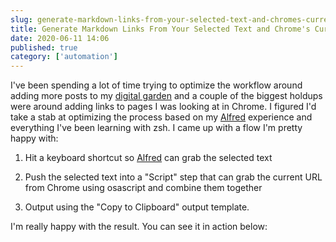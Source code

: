 ```yaml
---
slug: generate-markdown-links-from-your-selected-text-and-chromes-current-url-using-alfred
title: Generate Markdown Links From Your Selected Text and Chrome's Current Url Using Alfred
date: 2020-06-11 14:06
published: true
category: ['automation']
---
```


I've been spending a lot of time trying to optimize the workflow around adding more posts to my [digital garden](https://johnlindquist.com/) and a couple of the biggest holdups were around adding links to pages I was looking at in Chrome. I figured I'd take a stab at optimizing the process based on my [Alfred](https://www.alfredapp.com/) experience and everything I've been learning with zsh. I came up with a flow I'm pretty happy with:

1. Hit a keyboard shortcut so [Alfred](https://www.alfredapp.com/) can grab the selected text

2. Push the selected text into a "Script" step that can grab the current URL from Chrome using osascript and combine them together

3. Output using the "Copy to Clipboard" output template.

I'm really happy with the result. You can see it in action below:





<EggheadEmbed slug="egghead-generate-a-markdown-link-from-selected-text-with-chrome-s-current-url-using-alfred"/>
